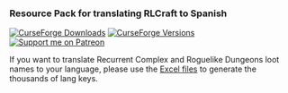### Resource Pack for translating RLCraft to Spanish
[![CurseForge Downloads](https://cf.way2muchnoise.eu/espanol-para-rlcraft.svg)](https://www.curseforge.com/minecraft/texture-packs/espanol-para-rlcraft)
[![CurseForge Versions](https://cf.way2muchnoise.eu/versions/Minecraft_espanol-para-rlcraft_all.svg)](https://www.curseforge.com/minecraft/texture-packs/espanol-para-rlcraft/files)  
[![Support me on Patreon](https://img.shields.io/endpoint.svg?url=https%3A%2F%2Fshieldsio-patreon.vercel.app%2Fapi%3Fusername%3DKameiB%26type%3Dpatrons&style=flat)](https://patreon.com/KameiB)

If you want to translate Recurrent Complex and Roguelike Dungeons loot names
to your language, please use the [Excel files](https://github.com/KameiB/langkey-generators) to generate the thousands of lang keys.

